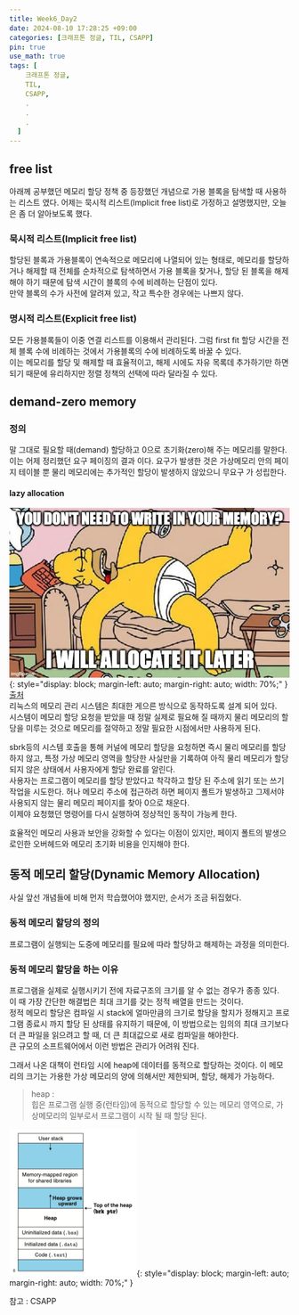 ```yaml
---
title: Week6_Day2
date: 2024-08-10 17:28:25 +09:00
categories: [크래프톤 정글, TIL, CSAPP]
pin: true
use_math: true
tags: [
    크래프톤 정글,
    TIL,
    CSAPP,
    .
    .
    .
  ]
---
```


## free list

아래께 공부했던 메모리 할당 정책 중 등장했던 개념으로 가용 블록을 탐색할 때 사용하는 리스트 였다. 어제는 묵시적 리스트(Implicit free list)로 가정하고 설명했지만, 오늘은 좀 더 알아보도록 했다.

### 묵시적 리스트(Implicit free list)

할당된 블록과 가용블록이 연속적으로 메모리에 나열되어 있는 형태로, 메모리를 할당하거나 해제할 때 전체를 순차적으로 탐색하면서 가용 블록을 찾거나, 할당 된 블록을 해제해야 하기 때문에 탐색 시간이 블록의 수에 비례하는 단점이 있다.  
만약 블록의 수가 사전에 알려져 있고, 작고 특수한 경우에는 나쁘지 않다.

### 명시적 리스트(Explicit free list)

모든 가용블록들이 이중 연결 리스트를 이용해서 관리된다. 그럼 first fit 할당 시간을 전체 블록 수에 비례하는 것에서 가용블록의 수에 비례하도록 바꿀 수 있다.  
이는 메모리를 할당 및 해제할 때 효율적이고, 해제 시에도 자유 목록데 추가하기만 하면 되기 때문에 유리하지만 정렬 정책의 선택에 따라 달라질 수 있다.

## demand-zero memory

### 정의

말 그대로 필요할 때(demand) 할당하고 0으로 초기화(zero)해 주는 메모리를 말한다.  
이는 어제 정리했던 요구 페이징의 결과 이다. 요구가 발생한 것은 가상메모리 안의 페이지 테이블 뿐 물리 메모리에는 추가적인 할당이 발생하지 않았으니 무요구 가 성립한다.

#### lazy allocation

![example](../../assets/img/post_img/20240810/lazy_allocation.png){: style="display: block; margin-left: auto; margin-right: auto; width: 70%;" }  
[출처](https://medium.com/@besartdollma/lazy-dynamic-memory-allocation-in-c-32bb4228108b)  
리눅스의 메모리 관리 시스템은 최대한 게으른 방식으로 동작하도록 설계 되어 있다.  
시스템이 메모리 할당 요청을 받았을 때 정말 실제로 필요해 질 때까지 물리 메모리의 할당을 미루는 것으로 메모리를 절약하고 정말 필요한 시점에서만 사용하게 된다.

sbrk등의 시스템 호출을 통해 커널에 메모리 할당을 요청하면 즉시 물리 메모리를 할당하지 않고, 특정 가상 메모리 영역을 할당한 사실만을 기록하여 아직 물리 메모리가 할당 되지 않은 상태에서 사용자에게 할당 완료를 알린다.  
사용자는 프로그램이 메모리를 할당 받았다고 착각하고 할당 된 주소에 읽기 또는 쓰기 작업을 시도한다. 허나 메모리 주소에 접근하려 하면 페이지 폴트가 발생하고 그제서야 사용되지 않는 물리 메모리 페이지를 찾아 0으로 채운다.  
이제야 요청했던 명령어를 다시 실행하여 정상적인 동작이 가능케 한다.

효율적인 메모리 사용과 보안을 강화할 수 있다는 이점이 있지만, 페이지 폴트의 발생으로인한 오버헤드와 메모리 초기화 비용을 인지해야 한다.

## 동적 메모리 할당(Dynamic Memory Allocation)

사실 앞선 개념들에 비해 먼저 학습했어야 했지만, 순서가 조금 뒤집혔다.

### 동적 메모리 할당의 정의

프로그램이 실행되는 도중에 메모리를 필요에 따라 할당하고 해제하는 과정을 의미한다.

### 동적 메모리 할당을 하는 이유

프로그램을 실제로 실행시키기 전에 자료구조의 크기를 알 수 없는 경우가 종종 있다.  
이 때 가장 간단한 해결법은 최대 크기를 갖는 정적 배열을 만드는 것이다.  
정적 메모리 할당은 컴파일 시 stack에 얼마만큼의 크기로 할당을 할지가 정해지고 프로그램 종료시 까지 할당 된 상태를 유지하기 때문에, 이 방법으로는 임의의 최대 크기보다 더 큰 파일을 읽으려고 할 때, 더 큰 최대값으로 새로 컴파일을 해야한다.  
큰 규모의 소프트웨어에서 이런 방법은 관리가 어려워 진다.

그래서 나온 대책이 런타임 시에 heap에 데이터를 동적으로 할당하는 것이다. 이 메모리의 크기는 가용한 가상 메모리의 양에 의해서만 제한되며, 할당, 해제가 가능하다.

> heap :  
> 힙은 프로그램 실행 중(런타임)에 동적으로 할당할 수 있는 메모리 영역으로, 가상메모리의 일부로서 프로그램이 시작 될 때 할당 된다.

![heap](../../assets/img/post_img/20240810/heap.png){: style="display: block; margin-left: auto; margin-right: auto; width: 70%;" }

참고 : CSAPP
